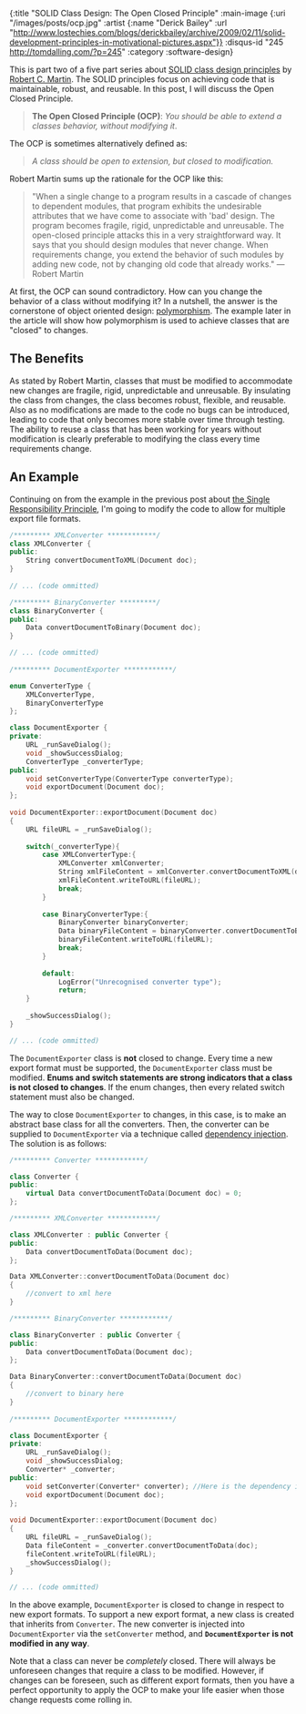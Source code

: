 {:title "SOLID Class Design: The Open Closed Principle"
 :main-image {:uri "/images/posts/ocp.jpg"
              :artist {:name "Derick Bailey"
                       :url "http://www.lostechies.com/blogs/derickbailey/archive/2009/02/11/solid-development-principles-in-motivational-pictures.aspx"}}
 :disqus-id "245 http://tomdalling.com/?p=245"
 :category :software-design}

This is part two of a five part series about [SOLID class design principles][]
by [Robert C. Martin][]. The SOLID principles focus on achieving code that is
maintainable, robust, and reusable. In this post, I will discuss the Open
Closed Principle.

>**The Open Closed Principle (OCP)**: *You should be able to extend a classes behavior, without modifying it*.

<!--more-->

The OCP is sometimes alternatively defined as:

>*A class should be open to extension, but closed to modification.*

Robert Martin sums up the rationale for the OCP like this:

>"When a single change to a program results in a cascade of changes to dependent
modules, that program exhibits the undesirable attributes that we have come to
associate with 'bad' design. The program becomes fragile, rigid, unpredictable
and unreusable. The open-closed principle attacks this in a very
straightforward way. It says that you should design modules that never change.
When requirements change, you extend the behavior of such modules by adding new
code, not by changing old code that already works." &mdash; Robert Martin

At first, the OCP can sound contradictory. How can you change the behavior of a
class without modifying it? In a nutshell, the answer is the cornerstone of
object oriented design: [polymorphism][].  The example later in the article
will show how polymorphism is used to achieve classes that are "closed" to
changes.

The Benefits
------------

As stated by Robert Martin, classes that must be modified to accommodate new
changes are fragile, rigid, unpredictable and unreusable. By insulating the
class from changes, the class becomes robust, flexible, and reusable. Also as
no modifications are made to the code no bugs can be introduced, leading to
code that only becomes more stable over time through testing. The ability to
reuse a class that has been working for years without modification is clearly
preferable to modifying the class every time requirements change.

An Example
----------

Continuing on from the example in the previous post about [the Single
Responsibility Principle][], I'm going to modify the code to allow for multiple
export file formats.

```cpp
/********* XMLConverter ************/
class XMLConverter {
public:
    String convertDocumentToXML(Document doc);
}
 
// ... (code ommitted)

/********* BinaryConverter *********/
class BinaryConverter {
public:
    Data convertDocumentToBinary(Document doc);
}

// ... (code ommitted)
 
/********* DocumentExporter ************/

enum ConverterType {
    XMLConverterType,
    BinaryConverterType
};

class DocumentExporter {
private:
    URL _runSaveDialog();
    void _showSuccessDialog;
    ConverterType _converterType;
public:
    void setConverterType(ConverterType converterType);
    void exportDocument(Document doc);
};
 
void DocumentExporter::exportDocument(Document doc)
{
    URL fileURL = _runSaveDialog();
    
    switch(_converterType){
        case XMLConverterType:{
            XMLConverter xmlConverter;
            String xmlFileContent = xmlConverter.convertDocumentToXML(doc);
            xmlFileContent.writeToURL(fileURL);
            break;
        }
            
        case BinaryConverterType:{
            BinaryConverter binaryConverter;
            Data binaryFileContent = binaryConverter.convertDocumentToBinary(doc);
            binaryFileContent.writeToURL(fileURL);
            break;
        }
        
        default:
            LogError("Unrecognised converter type");
            return;
    }
    
    _showSuccessDialog();
}

// ... (code ommitted)

```

The `DocumentExporter` class is **not** closed to change. Every time a new
export format must be supported, the `DocumentExporter` class must be modified.
**Enums and switch statements are strong indicators that a class is not closed
to changes**. If the enum changes, then every related switch statement must
also be changed.

The way to close `DocumentExporter` to changes, in this case, is to make an
abstract base class for all the converters. Then, the converter can be supplied
to `DocumentExporter` via a technique called [dependency injection][]. The
solution is as follows:

```cpp
/********* Converter ************/

class Converter {
public:
    virtual Data convertDocumentToData(Document doc) = 0;
};

/********* XMLConverter ************/

class XMLConverter : public Converter {
public:
    Data convertDocumentToData(Document doc);
};

Data XMLConverter::convertDocumentToData(Document doc)
{
    //convert to xml here
}

/********* BinaryConverter ************/

class BinaryConverter : public Converter {
public:
    Data convertDocumentToData(Document doc);
};

Data BinaryConverter::convertDocumentToData(Document doc)
{
    //convert to binary here
}
 
/********* DocumentExporter ************/

class DocumentExporter {
private:
    URL _runSaveDialog();
    void _showSuccessDialog;
    Converter* _converter;
public:
    void setConverter(Converter* converter); //Here is the dependency injection function
    void exportDocument(Document doc);
};
 
void DocumentExporter::exportDocument(Document doc)
{
    URL fileURL = _runSaveDialog();
    Data fileContent = _converter.convertDocumentToData(doc);
    fileContent.writeToURL(fileURL);
    _showSuccessDialog();
}

// ... (code ommitted)

```

In the above example, `DocumentExporter` is closed to change in respect to new
export formats. To support a new export format, a new class is created that
inherits from `Converter`. The new converter is injected into `DocumentExporter`
via the `setConverter` method, and **`DocumentExporter` is not modified in any
way**.

Note that a class can never be *completely* closed. There will always be
unforeseen changes that require a class to be modified. However, if changes can
be foreseen, such as different export formats, then you have a perfect
opportunity to apply the OCP to make your life easier when those change
requests come rolling in.

[SOLID class design principles]: http://butunclebob.com/ArticleS.UncleBob.PrinciplesOfOod "Principles of OOD"
[Robert C. Martin]: http://www.objectmentor.com/omTeam/martin_r.html
[Derick Bailey]: http://www.lostechies.com/blogs/derickbailey/archive/2009/02/11/solid-development-principles-in-motivational-pictures.aspx
[polymorphism]: http://en.wikipedia.org/wiki/Polymorphism_in_object-oriented_programming
[the Single Responsibility Principle]: http://tomdalling.com/software-design/solid-class-design-the-single-responsibility-principle
[dependency injection]: http://en.wikipedia.org/wiki/Dependency_injection

